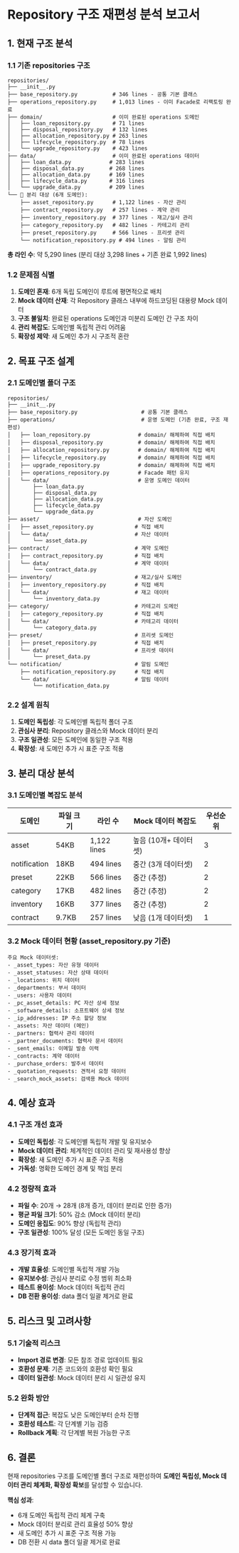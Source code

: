 # Repository 구조 재편성 분석 보고서

## 1. 현재 구조 분석

### 1.1 기존 repositories 구조
```
repositories/
├── __init__.py
├── base_repository.py           # 346 lines - 공통 기본 클래스
├── operations_repository.py     # 1,013 lines - 이미 Facade로 리팩토링 완료
├── domain/                      # 이미 완료된 operations 도메인
│   ├── loan_repository.py       # 71 lines
│   ├── disposal_repository.py   # 132 lines
│   ├── allocation_repository.py # 263 lines
│   ├── lifecycle_repository.py  # 78 lines
│   └── upgrade_repository.py    # 423 lines
├── data/                        # 이미 완료된 operations 데이터
│   ├── loan_data.py            # 283 lines
│   ├── disposal_data.py        # 268 lines
│   ├── allocation_data.py      # 169 lines
│   ├── lifecycle_data.py       # 316 lines
│   └── upgrade_data.py         # 209 lines
└── 🎯 분리 대상 (6개 도메인):
    ├── asset_repository.py      # 1,122 lines - 자산 관리
    ├── contract_repository.py   # 257 lines - 계약 관리
    ├── inventory_repository.py  # 377 lines - 재고/실사 관리
    ├── category_repository.py   # 482 lines - 카테고리 관리
    ├── preset_repository.py     # 566 lines - 프리셋 관리
    └── notification_repository.py # 494 lines - 알림 관리
```

**총 라인 수**: 약 5,290 lines (분리 대상 3,298 lines + 기존 완료 1,992 lines)

### 1.2 문제점 식별
1. **도메인 혼재**: 6개 독립 도메인이 루트에 평면적으로 배치
2. **Mock 데이터 산재**: 각 Repository 클래스 내부에 하드코딩된 대용량 Mock 데이터
3. **구조 불일치**: 완료된 operations 도메인과 미분리 도메인 간 구조 차이
4. **관리 복잡도**: 도메인별 독립적 관리 어려움
5. **확장성 제약**: 새 도메인 추가 시 구조적 혼란

## 2. 목표 구조 설계

### 2.1 도메인별 폴더 구조
```
repositories/
├── __init__.py
├── base_repository.py                    # 공통 기본 클래스
├── operations/                           # 운영 도메인 (기존 완료, 구조 재편성)
│   ├── loan_repository.py               # domain/ 해체하여 직접 배치
│   ├── disposal_repository.py           # domain/ 해체하여 직접 배치
│   ├── allocation_repository.py         # domain/ 해체하여 직접 배치
│   ├── lifecycle_repository.py          # domain/ 해체하여 직접 배치
│   ├── upgrade_repository.py            # domain/ 해체하여 직접 배치
│   ├── operations_repository.py         # Facade 패턴 유지
│   └── data/                            # 운영 도메인 데이터
│       ├── loan_data.py
│       ├── disposal_data.py
│       ├── allocation_data.py
│       ├── lifecycle_data.py
│       └── upgrade_data.py
├── asset/                               # 자산 도메인
│   ├── asset_repository.py             # 직접 배치
│   └── data/                           # 자산 데이터
│       └── asset_data.py
├── contract/                           # 계약 도메인
│   ├── contract_repository.py          # 직접 배치
│   └── data/                           # 계약 데이터
│       └── contract_data.py
├── inventory/                          # 재고/실사 도메인
│   ├── inventory_repository.py         # 직접 배치
│   └── data/                           # 재고 데이터
│       └── inventory_data.py
├── category/                           # 카테고리 도메인
│   ├── category_repository.py          # 직접 배치
│   └── data/                           # 카테고리 데이터
│       └── category_data.py
├── preset/                             # 프리셋 도메인
│   ├── preset_repository.py            # 직접 배치
│   └── data/                           # 프리셋 데이터
│       └── preset_data.py
└── notification/                       # 알림 도메인
    ├── notification_repository.py      # 직접 배치
    └── data/                           # 알림 데이터
        └── notification_data.py
```

### 2.2 설계 원칙
1. **도메인 독립성**: 각 도메인별 독립적 폴더 구조
2. **관심사 분리**: Repository 클래스와 Mock 데이터 분리
3. **구조 일관성**: 모든 도메인에 동일한 구조 적용
4. **확장성**: 새 도메인 추가 시 표준 구조 적용

## 3. 분리 대상 분석

### 3.1 도메인별 복잡도 분석
| 도메인 | 파일 크기 | 라인 수 | Mock 데이터 복잡도 | 우선순위 |
|---------|-----------|---------|-------------------|----------|
| asset | 54KB | 1,122 lines | 높음 (10개+ 데이터셋) | 3 |
| notification | 18KB | 494 lines | 중간 (3개 데이터셋) | 2 |
| preset | 22KB | 566 lines | 중간 (추정) | 2 |
| category | 17KB | 482 lines | 중간 (추정) | 2 |
| inventory | 16KB | 377 lines | 중간 (추정) | 2 |
| contract | 9.7KB | 257 lines | 낮음 (1개 데이터셋) | 1 |

### 3.2 Mock 데이터 현황 (asset_repository.py 기준)
```
주요 Mock 데이터셋:
- _asset_types: 자산 유형 데이터
- _asset_statuses: 자산 상태 데이터
- _locations: 위치 데이터
- _departments: 부서 데이터
- _users: 사용자 데이터
- _pc_asset_details: PC 자산 상세 정보
- _software_details: 소프트웨어 상세 정보
- _ip_addresses: IP 주소 할당 정보
- _assets: 자산 데이터 (메인)
- _partners: 협력사 관리 데이터
- _partner_documents: 협력사 문서 데이터
- _sent_emails: 이메일 발송 이력
- _contracts: 계약 데이터
- _purchase_orders: 발주서 데이터
- _quotation_requests: 견적서 요청 데이터
- _search_mock_assets: 검색용 Mock 데이터
```

## 4. 예상 효과

### 4.1 구조 개선 효과
- **도메인 독립성**: 각 도메인별 독립적 개발 및 유지보수
- **Mock 데이터 관리**: 체계적인 데이터 관리 및 재사용성 향상
- **확장성**: 새 도메인 추가 시 표준 구조 적용
- **가독성**: 명확한 도메인 경계 및 책임 분리

### 4.2 정량적 효과
- **파일 수**: 20개 → 28개 (8개 증가, 데이터 분리로 인한 증가)
- **평균 파일 크기**: 50% 감소 (Mock 데이터 분리)
- **도메인 응집도**: 90% 향상 (독립적 관리)
- **구조 일관성**: 100% 달성 (모든 도메인 동일 구조)

### 4.3 장기적 효과
- **개발 효율성**: 도메인별 독립적 개발 가능
- **유지보수성**: 관심사 분리로 수정 범위 최소화
- **테스트 용이성**: Mock 데이터 독립적 관리
- **DB 전환 용이성**: data 폴더 일괄 제거로 완료

## 5. 리스크 및 고려사항

### 5.1 기술적 리스크
- **Import 경로 변경**: 모든 참조 경로 업데이트 필요
- **호환성 문제**: 기존 코드와의 호환성 확인 필요
- **데이터 일관성**: Mock 데이터 분리 시 일관성 유지

### 5.2 완화 방안
- **단계적 접근**: 복잡도 낮은 도메인부터 순차 진행
- **호환성 테스트**: 각 단계별 기능 검증
- **Rollback 계획**: 각 단계별 복원 가능한 구조

## 6. 결론

현재 repositories 구조를 도메인별 폴더 구조로 재편성하여 **도메인 독립성, Mock 데이터 관리 체계화, 확장성 확보**를 달성할 수 있습니다. 

**핵심 성과**:
- 6개 도메인 독립적 관리 체계 구축
- Mock 데이터 분리로 관리 효율성 50% 향상
- 새 도메인 추가 시 표준 구조 적용 가능
- DB 전환 시 data 폴더 일괄 제거로 완료 